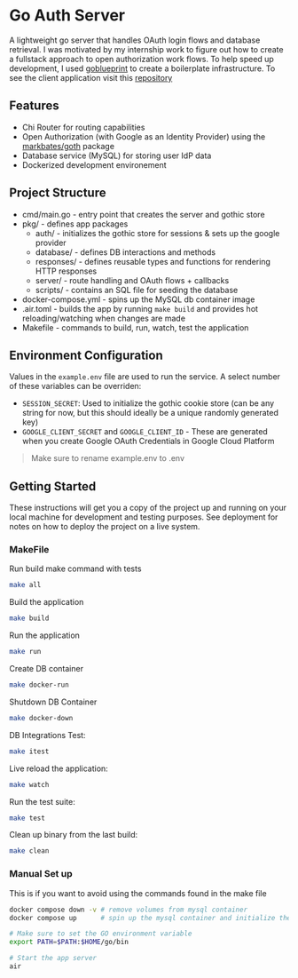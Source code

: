 # Go Auth Server

A lightweight go server that handles OAuth login flows and database retrieval. I was motivated by my internship work to figure out how to create a fullstack approach to open authorization work flows. To help speed up development, I used [goblueprint](https://github.com/Melkeydev/go-blueprint) to create a boilerplate infrastructure. To see the client application visit this [repository](https://github.com/GoAuthExample/go-auth-client-app)


## Features

* Chi Router for routing capabilities
* Open Authorization (with Google as an Identity Provider) using the  [markbates/goth](https://github.com/markbates/goth?tab=readme-ov-file) package
* Database service (MySQL) for storing user IdP data
* Dockerized development environement


## Project Structure

* cmd/main.go - entry point that creates the server and gothic store
* pkg/ - defines app packages
  * auth/ - initializes the gothic store for sessions & sets up the google provider
  * database/ - defines DB interactions and methods
  * responses/ - defines reusable types and functions for rendering HTTP responses
  * server/ - route handling and OAuth flows + callbacks
  * scripts/ - contains an SQL file for seeding the database
* docker-compose.yml - spins up the MySQL db container image
* .air.toml - builds the app by running `make build` and provides hot reloading/watching when changes are made
* Makefile - commands to build, run, watch, test the application


## Environment Configuration

Values in the `example.env` file are used to run the service. A select number of these variables can be overriden:

* `SESSION_SECRET`: Used to initialize the gothic cookie store (can be any string for now, but this should ideally be a unique randomly generated key)
* `GOOGLE_CLIENT_SECRET` and `GOOGLE_CLIENT_ID`  - These are generated when you create Google OAuth Credentials in Google Cloud Platform


> Make sure to rename example.env to .env



## Getting Started

These instructions will get you a copy of the project up and running on your local machine for development and testing purposes. See deployment for notes on how to deploy the project on a live system.


### MakeFile

Run build make command with tests

```bash
make all
```

Build the application

```bash
make build
```

Run the application

```bash
make run
```

Create DB container

```bash
make docker-run
```

Shutdown DB Container

```bash
make docker-down
```

DB Integrations Test:

```bash
make itest
```

Live reload the application:

```bash
make watch
```

Run the test suite:

```bash
make test
```

Clean up binary from the last build:

```bash
make clean
```



### Manual Set up

This is if you want to avoid using the commands found in the make file

```bash
docker compose down -v # remove volumes from mysql container
docker compose up      # spin up the mysql container and initialize the DB
```


```bash
# Make sure to set the GO environment variable 
export PATH=$PATH:$HOME/go/bin

# Start the app server
air
```


